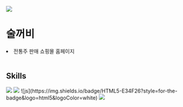 <img src="https://capsule-render.vercel.app/api?type=waving&color=ff6289&height=300&section=header&text=Soolkkeobi&fontColor=ffffff&fontSize=90" />
<h1>술꺼비</h1>
<li>전통주 판매 쇼핑몰 홈페이지</li>
<br/>
<h2>Skills</h2>
<span><img src="https://img.shields.io/badge/Java-ED8B00?style=for-the-badge&logo=openjdk&logoColor=white"/> </span>
<img src="https://img.shields.io/badge/HTML5-E34F26?style=for-the-badge&logo=html5&logoColor=white">
![js](https://img.shields.io/badge/HTML5-E34F26?style=for-the-badge&logo=html5&logoColor=white)
<img src="https://capsule-render.vercel.app/api?type=waving&color=ff6289&height=200&section=footer" />


